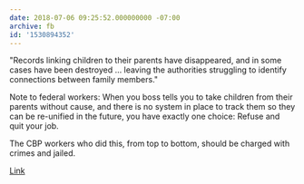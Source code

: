 ```yaml
---
date: 2018-07-06 09:25:52.000000000 -07:00
archive: fb
id: '1530894352'
---
```


"Records linking children to their parents have disappeared, and in some cases have been destroyed … leaving the authorities struggling to identify connections between family members."

Note to federal workers: When you boss tells you to take children from their parents without cause, and there is no system in place to track them so they can be re-unified in the future, you have exactly one choice: Refuse and quit your job.

The CBP workers who did this, from top to bottom, should be charged with crimes and jailed.

[Link](https://www.nytimes.com/2018/07/05/us/migrant-children-chaos-family-separation.html)

